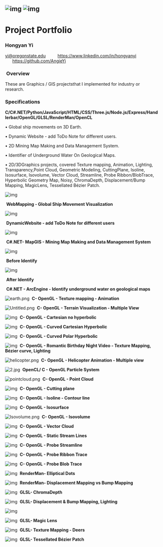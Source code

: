 ## ![img](/img/clip_image002.gif) ![img](/img/clip_image004.jpg)

# Project Portfolio 

### **Hongyan Yi**

yi@oregonstate.edu           https://www.linkedin.com/in/hongyanyi        https://github.com/AngieYi 

###  Overview

These are Graphics / GIS projectsthat I implemented for industry or research.

### Specifications

**C/C#.NET/Python/JavaScript/HTML/CSS/Three.js/Node.js/Express/Handlerbar/OpenGL/GLSL/RenderMan/OpenCL**

• Global ship movements on 3D Earth.

• Dynamic Website - add ToDo Note for different users.

• 2D Mining Map Making and Data Management System.

• Identifier of Underground Water On Geological Maps.

• 2D/3DGraphics projects, covered Texture mapping, Animation, Lighting, Transparency,Point Cloud, Geometric Modeling, CuttingPlane, Isoline, Isosurface, Isovolume, Vector Cloud, Streamline, Probe Ribbon/BlobTrace, Hyperbolic Geometry Map, Noisy, ChromaDepth, Displacement/Bump Mapping, MagicLens, Tessellated Bézier Patch.





![img](/img/clip_image006.jpg)

​                                          **WebMapping - Global Ship Movement Visualization**





![img](/img/clip_image008.jpg)

​						                               **DynamicWebsite - add ToDo Note for different users**





![img](/img/clip_image010.jpg)

​                                          **C#.NET- MapGIS - Mining Map Making and Data Management System**





![img](/img/clip_image012.jpg)

​                                          **Before Identify**

![img](/img/clip_image014.jpg)

​                                          **After Identify**

​                                          **C#.NET - ArcEngine - Identify underground water on geological maps**





![earth.png](/img/clip_image016.gif)
​                                          **C- OpenGL - Texture mapping - Animation**





![Untitled.png](/img/clip_image018.jpg)
​                                          **C- OpenGL - Terrain Visualization - Multiple View**





![img](/img/clip_image020.jpg)
​                                          **C- OpenGL - Cartesian no hyperbolic**





![img](/img/clip_image022.jpg)
​                                          **C- OpenGL - Curved Cartesian Hyperbolic**





![img](/img/clip_image024.jpg)
​                                          **C- OpenGL - Curved Polar Hyperbolic**





![img](/img/clip_image026.jpg)
​			**C- OpenGL - Romantic Birthday Night Video - Texture Mapping, Bézier curve, Lighting**





![helicopter.png](/img/clip_image028.jpg)
​						**C- OpenGL - Helicopter Animation - Multiple view**





![2.jpg](/img/clip_image030.jpg)
​						**OpenCL/ C - OpenGL Particle System**





![pointcloud.png](/img/clip_image032.jpg)
​							**C- OpenGL - Point Cloud**





![img](/img/clip_image034.jpg)
​							**C- OpenGL - Cutting plane**





![img](/img/clip_image036.jpg)
​							**C- OpenGL - Isoline - Contour line**





![img](/img/clip_image038.jpg)
​							**C- OpenGL - Isosurface**





![Isovolume.png](/img/clip_image040.jpg)
​							**C- OpenGL - Isovolume**





![img](/img/clip_image042.jpg)
​							**C- OpenGL - Vector Cloud**





![img](/img/clip_image044.jpg)
​							**C- OpenGL - Static Stream Lines**





![img](/img/clip_image046.jpg)
​							**C- OpenGL - Probe Streamline**





![img](/img/clip_image048.jpg)
​							**C- OpenGL - Probe Ribbon Trace**





![img](/img/clip_image050.jpg)
​							**C- OpenGL - Probe Blob Trace**





![img](/img/clip_image052.jpg)
​							**RenderMan- Elliptical Dots**





![img](/img/clip_image054.jpg)
​							**RenderMan- Displacement Mapping vs Bump Mapping**





![img](/img/clip_image056.jpg)
​                                                                      **GLSL- ChromaDepth**




![img](/img/clip_image058.jpg)
​							**GLSL- Displacement & Bump Mapping, Lighting**




![img](/img/clip_image060.jpg)

![img](/img/clip_image062.jpg)
​                                                                       		**GLSL- Magic Lens**





![img](/img/clip_image064.jpg)
​                                                	 		 **GLSL- Texture Mapping - Deers**





![img](/img/clip_image066.jpg)
​                                                                    	**GLSL- Tessellated Bézier Patch**
